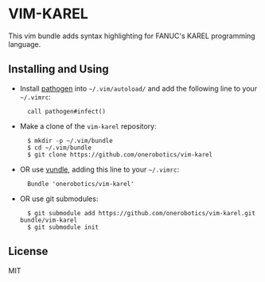 # VIM-KAREL

This vim bundle adds syntax highlighting for FANUC's KAREL programming language.

## Installing and Using

- Install [pathogen](http://www.vim.org/scripts/script.php?script_id=2332) into `~/.vim/autoload/` and add the
   following line to your `~/.vimrc`:

        call pathogen#infect()

- Make a clone of the `vim-karel` repository:

        $ mkdir -p ~/.vim/bundle
        $ cd ~/.vim/bundle
        $ git clone https://github.com/onerobotics/vim-karel

- OR use [vundle](https://github.com/gmarik/vundle), adding this line to your `~/.vimrc`:

        Bundle 'onerobotics/vim-karel'

- OR use git submodules:

        $ git submodule add https://github.com/onerobotics/vim-karel.git bundle/vim-karel
        $ git submodule init

## License ##

MIT
